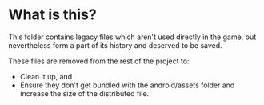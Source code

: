 What is this?
=============

This folder contains legacy files which aren't used directly in the game, but nevertheless form a part of its history and deserved to be saved.

These files are removed from the rest of the project to:
 - Clean it up, and
 - Ensure they don't get bundled with the android/assets folder and increase the size of the distributed file.